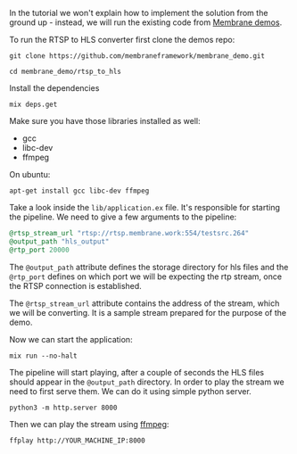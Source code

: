 In the tutorial we won't explain how to implement the solution from the ground up - instead, we will run the existing code from [Membrane demos](https://github.com/membraneframework/membrane_demo).

To run the RTSP to HLS converter first clone the demos repo:
```console
git clone https://github.com/membraneframework/membrane_demo.git
```

```console
cd membrane_demo/rtsp_to_hls
```

Install the dependencies
```console
mix deps.get
```

Make sure you have those libraries installed as well:
- gcc
- libc-dev
- ffmpeg

On ubuntu:
```console
apt-get install gcc libc-dev ffmpeg
```

Take a look inside the `lib/application.ex` file. It's responsible for starting the pipeline.
We need to give a few arguments to the pipeline:
```elixir
@rtsp_stream_url "rtsp://rtsp.membrane.work:554/testsrc.264"
@output_path "hls_output"
@rtp_port 20000
```

The `@output_path` attribute defines the storage directory for hls files and the `@rtp_port` defines on which port we will be expecting the rtp stream, once the RTSP connection is established.

The `@rtsp_stream_url` attribute contains the address of the stream, which we will be converting. It is a sample stream prepared for the purpose of the demo. 

Now we can start the application:
```console
mix run --no-halt
```

The pipeline will start playing, after a couple of seconds the HLS files should appear in the `@output_path` directory. In order to play the stream we need to first serve them. We can do it using simple python server.

```console
python3 -m http.server 8000
```

Then we can play the stream using [ffmpeg](https://ffmpeg.org/):
```console
ffplay http://YOUR_MACHINE_IP:8000
```
